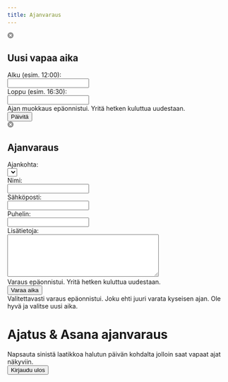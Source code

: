 ```yaml
---
title: Ajanvaraus
---
```


<div class="popup add-time-slot-popup">
  <div class="popup-content">
   <img class="close" src="/img/popup_close.png" />
   <h2>Uusi vapaa aika</h2>
   <div class="contact-info">Alku (esim. 12:00): </div><input type="text" class="start" />
   <div class="contact-info">Loppu (esim. 16:30): </div><input type="text" class="end" />
   <div class="error">Ajan muokkaus epäonnistui. Yritä hetken kuluttua uudestaan.</div>
   <input class="add-time-slot-button" type="button" value="Päivitä" />
  </div>
</div>

<div class="popup add-appointment-popup">
  <div class="popup-content">
   <img class="close" src="/img/popup_close.png" />
   <h2>Ajanvaraus</h2>
   <div class="main-content">
   <div class="contact-info">Ajankohta: </div>
   <div>
   <select class="start"></select>
   </div>
   <div class="contact-info">Nimi: </div><input type="text" class="name" />
   <div class="contact-info">Sähköposti: </div><input type="text" class="email" />
   <div class="contact-info">Puhelin: </div><input type="text" class="phone" />
   <div class="contact-info">Lisätietoja: </div><textarea rows="6" cols="40" class="comment"></textarea>
   <div class="error">Varaus epäonnistui. Yritä hetken kuluttua uudestaan.</div>
   <input class="add-appointment-button" type="button" value="Varaa aika" />
  </div>
  <div class="duplicate-booking error">
   <div>Valitettavasti varaus epäonnistui. Joku ehti juuri varata kyseisen ajan. Ole hyvä ja valitse uusi aika.</div>
  </div>
  </div>
</div>

Ajatus & Asana ajanvaraus
=========================

<div class="info">
Napsauta sinistä laatikkoa halutun päivän kohdalta jolloin saat vapaat ajat näkyviin.
</div>

<div id='calendar'></div>

<div class="logout">
  <input type="button" class="logout-button" value="Kirjaudu ulos"></input>
</div>

